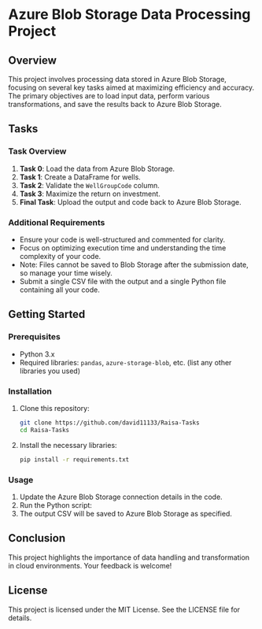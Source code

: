 # Azure Blob Storage Data Processing Project

## Overview

This project involves processing data stored in Azure Blob Storage, focusing on several key tasks aimed at maximizing efficiency and accuracy. The primary objectives are to load input data, perform various transformations, and save the results back to Azure Blob Storage.

## Tasks

### Task Overview

1. **Task 0**: Load the data from Azure Blob Storage.
2. **Task 1**: Create a DataFrame for wells.
3. **Task 2**: Validate the `WellGroupCode` column.
4. **Task 3**: Maximize the return on investment.
5. **Final Task**: Upload the output and code back to Azure Blob Storage.

### Additional Requirements

- Ensure your code is well-structured and commented for clarity.
- Focus on optimizing execution time and understanding the time complexity of your code.
- Note: Files cannot be saved to Blob Storage after the submission date, so manage your time wisely.
- Submit a single CSV file with the output and a single Python file containing all your code.

## Getting Started

### Prerequisites

- Python 3.x
- Required libraries: `pandas`, `azure-storage-blob`, etc. (list any other libraries you used)

### Installation

1. Clone this repository:
   ```bash
   git clone https://github.com/david11133/Raisa-Tasks
   cd Raisa-Tasks
   ```

2. Install the necessary libraries:
   ```bash
   pip install -r requirements.txt
   ```

### Usage

1. Update the Azure Blob Storage connection details in the code.
2. Run the Python script:
3. The output CSV will be saved to Azure Blob Storage as specified.

## Conclusion

This project highlights the importance of data handling and transformation in cloud environments. Your feedback is welcome!

## License

This project is licensed under the MIT License. See the LICENSE file for details.
